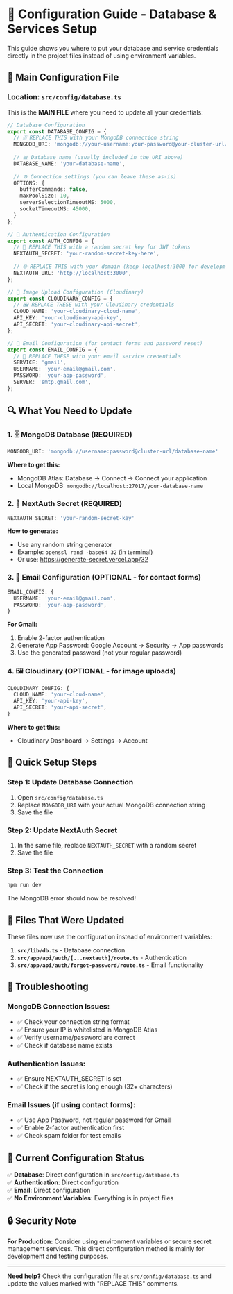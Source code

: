 # 🔧 Configuration Guide - Database & Services Setup

This guide shows you where to put your database and service credentials directly in the project files instead of using environment variables.

## 📂 Main Configuration File

### Location: `src/config/database.ts`

This is the **MAIN FILE** where you need to update all your credentials:

```typescript
// Database Configuration
export const DATABASE_CONFIG = {
  // 🗄️ REPLACE THIS with your MongoDB connection string
  MONGODB_URI: 'mongodb://your-username:your-password@your-cluster-url/your-database-name',
  
  // 📊 Database name (usually included in the URI above)
  DATABASE_NAME: 'your-database-name',
  
  // ⚙️ Connection settings (you can leave these as-is)
  OPTIONS: {
    bufferCommands: false,
    maxPoolSize: 10,
    serverSelectionTimeoutMS: 5000,
    socketTimeoutMS: 45000,
  }
};

// 🔐 Authentication Configuration
export const AUTH_CONFIG = {
  // 🔑 REPLACE THIS with a random secret key for JWT tokens
  NEXTAUTH_SECRET: 'your-random-secret-key-here',
  
  // 🌐 REPLACE THIS with your domain (keep localhost:3000 for development)
  NEXTAUTH_URL: 'http://localhost:3000',
};

// 📸 Image Upload Configuration (Cloudinary)
export const CLOUDINARY_CONFIG = {
  // 🖼️ REPLACE THESE with your Cloudinary credentials
  CLOUD_NAME: 'your-cloudinary-cloud-name',
  API_KEY: 'your-cloudinary-api-key',
  API_SECRET: 'your-cloudinary-api-secret',
};

// 📧 Email Configuration (for contact forms and password reset)
export const EMAIL_CONFIG = {
  // 📮 REPLACE THESE with your email service credentials
  SERVICE: 'gmail',
  USERNAME: 'your-email@gmail.com',
  PASSWORD: 'your-app-password',
  SERVER: 'smtp.gmail.com',
};
```

## 🔍 What You Need to Update

### 1. 🗄️ MongoDB Database (REQUIRED)
```typescript
MONGODB_URI: 'mongodb://username:password@cluster-url/database-name'
```
**Where to get this:**
- MongoDB Atlas: Database → Connect → Connect your application
- Local MongoDB: `mongodb://localhost:27017/your-database-name`

### 2. 🔑 NextAuth Secret (REQUIRED)
```typescript
NEXTAUTH_SECRET: 'your-random-secret-key'
```
**How to generate:**
- Use any random string generator
- Example: `openssl rand -base64 32` (in terminal)
- Or use: https://generate-secret.vercel.app/32

### 3. 📧 Email Configuration (OPTIONAL - for contact forms)
```typescript
EMAIL_CONFIG: {
  USERNAME: 'your-email@gmail.com',
  PASSWORD: 'your-app-password',
}
```
**For Gmail:**
1. Enable 2-factor authentication
2. Generate App Password: Google Account → Security → App passwords
3. Use the generated password (not your regular password)

### 4. 🖼️ Cloudinary (OPTIONAL - for image uploads)
```typescript
CLOUDINARY_CONFIG: {
  CLOUD_NAME: 'your-cloud-name',
  API_KEY: 'your-api-key',
  API_SECRET: 'your-api-secret',
}
```
**Where to get this:**
- Cloudinary Dashboard → Settings → Account

## 🚀 Quick Setup Steps

### Step 1: Update Database Connection
1. Open `src/config/database.ts`
2. Replace `MONGODB_URI` with your actual MongoDB connection string
3. Save the file

### Step 2: Update NextAuth Secret
1. In the same file, replace `NEXTAUTH_SECRET` with a random secret
2. Save the file

### Step 3: Test the Connection
```bash
npm run dev
```
The MongoDB error should now be resolved!

## 📁 Files That Were Updated

These files now use the configuration instead of environment variables:

1. **`src/lib/db.ts`** - Database connection
2. **`src/app/api/auth/[...nextauth]/route.ts`** - Authentication
3. **`src/app/api/auth/forgot-password/route.ts`** - Email functionality

## 🔧 Troubleshooting

### MongoDB Connection Issues:
- ✅ Check your connection string format
- ✅ Ensure your IP is whitelisted in MongoDB Atlas
- ✅ Verify username/password are correct
- ✅ Check if database name exists

### Authentication Issues:
- ✅ Ensure NEXTAUTH_SECRET is set
- ✅ Check if the secret is long enough (32+ characters)

### Email Issues (if using contact forms):
- ✅ Use App Password, not regular password for Gmail
- ✅ Enable 2-factor authentication first
- ✅ Check spam folder for test emails

## 🎯 Current Configuration Status

✅ **Database**: Direct configuration in `src/config/database.ts`  
✅ **Authentication**: Direct configuration  
✅ **Email**: Direct configuration  
✅ **No Environment Variables**: Everything is in project files  

## 🔒 Security Note

**For Production:** Consider using environment variables or secure secret management services. This direct configuration method is mainly for development and testing purposes.

---

**Need help?** Check the configuration file at `src/config/database.ts` and update the values marked with "REPLACE THIS" comments.
